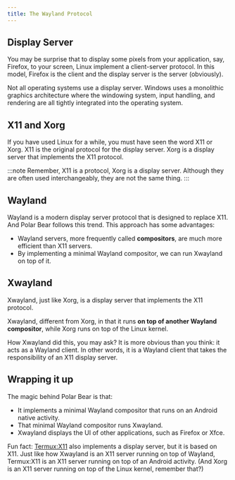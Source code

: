 ```yaml
---
title: The Wayland Protocol
---
```


## Display Server

You may be surprise that to display some pixels from your application, say, Firefox, to your screen, Linux implement a client-server protocol. In this model, Firefox is the client and the display server is the server (obviously).

Not all operating systems use a display server. Windows uses a monolithic graphics architecture where the windowing system, input handling, and rendering are all tightly integrated into the operating system.

## X11 and Xorg

If you have used Linux for a while, you must have seen the word X11 or Xorg. X11 is the original protocol for the display server. Xorg is a display server that implements the X11 protocol.

:::note
Remember, X11 is a protocol, Xorg is a display server. Although they are often used interchangeably, they are not the same thing.
:::

## Wayland

Wayland is a modern display server protocol that is designed to replace X11. And Polar Bear follows this trend. This approach has some advantages:

- Wayland servers, more frequently called **compositors**, are much more efficient than X11 servers.
- By implementing a minimal Wayland compositor, we can run Xwayland on top of it.

## Xwayland

Xwayland, just like Xorg, is a display server that implements the X11 protocol.

Xwayland, different from Xorg, in that it runs **on top of another Wayland compositor**, while Xorg runs on top of the Linux kernel.

How Xwayland did this, you may ask? It is more obvious than you think: it acts as a Wayland client. In other words, it is a Wayland client that takes the responsibility of an X11 display server.

## Wrapping it up

The magic behind Polar Bear is that:

- It implements a minimal Wayland compositor that runs on an Android native activity.
- That minimal Wayland compositor runs Xwayland.
- Xwayland displays the UI of other applications, such as Firefox or Xfce.

Fun fact: [Termux:X11](https://github.com/termux/termux-x11) also implements a display server, but it is based on X11. Just like how Xwayland is an X11 server running on top of Wayland, Termux:X11 is an X11 server running on top of an Android activity. (And Xorg is an X11 server running on top of the Linux kernel, remember that?)
